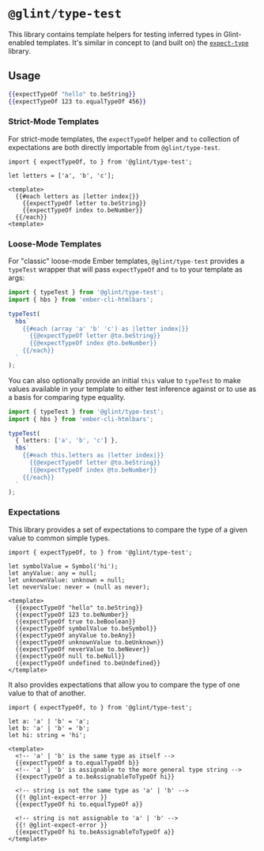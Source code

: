 # `@glint/type-test`

This library contains template helpers for testing inferred types in Glint-enabled templates.
It's similar in concept to (and built on) the [`expect-type`][et] library.

[et]: https://github.com/mmkal/expect-type

## Usage

```handlebars
{{expectTypeOf "hello" to.beString}}
{{expectTypeOf 123 to.equalTypeOf 456}}
```

### Strict-Mode Templates

For strict-mode templates, the `expectTypeOf` helper and `to` collection of expectations are
both directly importable from `@glint/type-test`.

```glimmer-ts
import { expectTypeOf, to } from '@glint/type-test';

let letters = ['a', 'b', 'c'];

<template>
  {{#each letters as |letter index|}}
    {{expectTypeOf letter to.beString}}
    {{expectTypeOf index to.beNumber}}
  {{/each}}
<template>
```

### Loose-Mode Templates

For "classic" loose-mode Ember templates, `@glint/type-test` provides a `typeTest` wrapper that
will pass `expectTypeOf` and `to` to your template as args:

```ts
import { typeTest } from '@glint/type-test';
import { hbs } from 'ember-cli-htmlbars';

typeTest(
  hbs`
    {{#each (array 'a' 'b' 'c') as |letter index|}}
      {{@expectTypeOf letter @to.beString}}
      {{@expectTypeOf index @to.beNumber}}
    {{/each}}
  `
);
```

You can also optionally provide an initial `this` value to `typeTest` to make values available
in your template to either test inference against or to use as a basis for comparing type equality.

```ts
import { typeTest } from '@glint/type-test';
import { hbs } from 'ember-cli-htmlbars';

typeTest(
  { letters: ['a', 'b', 'c'] },
  hbs`
    {{#each this.letters as |letter index|}}
      {{@expectTypeOf letter @to.beString}}
      {{@expectTypeOf index @to.beNumber}}
    {{/each}}
  `
);
```

### Expectations

This library provides a set of expectations to compare the type of a given value to common simple
types.

```glimmer-ts
import { expectTypeOf, to } from '@glint/type-test';

let symbolValue = Symbol('hi');
let anyValue: any = null;
let unknownValue: unknown = null;
let neverValue: never = (null as never);

<template>
  {{expectTypeOf "hello" to.beString}}
  {{expectTypeOf 123 to.beNumber}}
  {{expectTypeOf true to.beBoolean}}
  {{expectTypeOf symbolValue to.beSymbol}}
  {{expectTypeOf anyValue to.beAny}}
  {{expectTypeOf unknownValue to.beUnknown}}
  {{expectTypeOf neverValue to.beNever}}
  {{expectTypeOf null to.beNull}}
  {{expectTypeOf undefined to.beUndefined}}
</template>
```

It also provides expectations that allow you to compare the type of one value to that of another.

```glimmer-ts
import { expectTypeOf, to } from '@glint/type-test';

let a: 'a' | 'b' = 'a';
let b: 'a' | 'b' = 'b';
let hi: string = 'hi';

<template>
  <!-- 'a' | 'b' is the same type as itself -->
  {{expectTypeOf a to.equalTypeOf b}}
  <!-- 'a' | 'b' is assignable to the more general type string -->
  {{expectTypeOf a to.beAssignableToTypeOf hi}}

  <!-- string is not the same type as 'a' | 'b' -->
  {{! @glint-expect-error }}
  {{expectTypeOf hi to.equalTypeOf a}}

  <!-- string is not assignable to 'a' | 'b' -->
  {{! @glint-expect-error }}
  {{expectTypeOf hi to.beAssignableToTypeOf a}}
</template>
```
